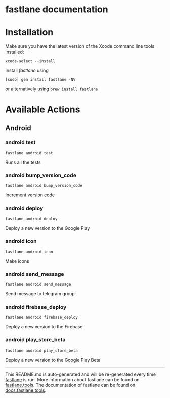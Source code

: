 fastlane documentation
================
# Installation

Make sure you have the latest version of the Xcode command line tools installed:

```
xcode-select --install
```

Install _fastlane_ using
```
[sudo] gem install fastlane -NV
```
or alternatively using `brew install fastlane`

# Available Actions
## Android
### android test
```
fastlane android test
```
Runs all the tests
### android bump_version_code
```
fastlane android bump_version_code
```
Increment version code
### android deploy
```
fastlane android deploy
```
Deploy a new version to the Google Play
### android icon
```
fastlane android icon
```
Make icons
### android send_message
```
fastlane android send_message
```
Send message to telegram group
### android firebase_deploy
```
fastlane android firebase_deploy
```
Deploy a new version to the Firebase
### android play_store_beta
```
fastlane android play_store_beta
```
Deploy a new version to the Google Play Beta

----

This README.md is auto-generated and will be re-generated every time [fastlane](https://fastlane.tools) is run.
More information about fastlane can be found on [fastlane.tools](https://fastlane.tools).
The documentation of fastlane can be found on [docs.fastlane.tools](https://docs.fastlane.tools).
